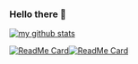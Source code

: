 ### Hello there 🔭

[![my github stats](https://github-readme-stats.vercel.app/api?username=wmillers&show_icons=true&count_private=true&hide=stars,prs,contribs&theme=great-gatsby)](https://github.com/anuraghazra/github-readme-stats)

[![ReadMe Card](https://github-readme-stats.vercel.app/api/pin/?username=wmillers&repo=kindleWeatherClock&theme=great-gatsby&show_owner=true)](https://github.com/anuraghazra/github-readme-stats)[![ReadMe Card](https://github-readme-stats.vercel.app/api/pin/?username=wmillers&repo=coursewarePhotoProcess&theme=great-gatsby&show_owner=true)](https://github.com/anuraghazra/github-readme-stats)

<!--
**wmillers/wmillers** is a ✨ _special_ ✨ repository because its `README.md` (this file) appears on your GitHub profile.

Here are some ideas to get you started:

- 🔭 I’m currently working on ...
- 🌱 I’m currently learning ...
- 👯 I’m looking to collaborate on ...
- 🤔 I’m looking for help with ...
- 💬 Ask me about ...
- 📫 How to reach me: ...
- 😄 Pronouns: ...
- ⚡ Fun fact: ...
-->
